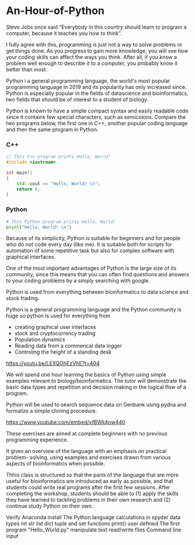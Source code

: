 # An-Hour-of-Python

Steve Jobs once said “Everybody in this country should learn to program a computer, because it teaches you how to think”.

I fully agree with this, programming is just not a way to solve problems or get things done. As you progress to gain more knowledge, you will see how your coding skills can affect the ways you think. After all, if you know a problem well enough to describe it to a computer, you probably know it better than most.

Python i a general programming language, the world's most popular programming language in 2019 and its popularity has only increased since. Python is especially popular in the fields of datascience and bioinformatics, two fields that should be of interest to a student of biology.

Python is known to have a simple compact syntax and easily readable code since it contains few special characters, such as semicolons. Compare the two programs below, the first one in C++, another popular coding language and then the same program in Python.

### C++

```C++
// This C++ program prints Hello, World!
#include <iostream>

int main()
{
    std::cout << "Hello, World! \n";
    return 0;
}
```

### Python

```python
# This Python program prints Hello, World!
print("Hello, World! \n")
```


Because of its simplicity, Python is suitable for beginners and for people who do not code every day (like me). It is suitable both for scripts for automation of some repetitive task but also for complex software with graphical interfaces.

One of the most important advantages of Python is the large size of its community, since this means that you can often find questions and answers to your coding problems by a simply searching with google.


Python is used from everything between bioinformatics to data science and stock
trading.


Python is a general programming language and the Python community is huge so
python is used for everything from


- creating graphical user interfaces
- stock and cryptocurrency trading
- Population dynamics
- Reading data from a commerical data logger
- Controling the height of a standing desk

https://youtu.be/LEXQOhEzVhE?t=404


We will spend one hour learning the basics of Python using simple examples
relevant to biology/bioinformatics. The tutor will demonstrate the basic data
types and repetition and decision making in the logical flow of a program.

Python will be used to search sequence data on Genbank using pydna and
formalize a simple cloning procedure.








https://www.youtube.com/embed/xfBWk4nw440







These exercises are aimed at complete beginners with no previous programming experience.

It gives an overview of the language with an emphasis on practical problem- solving, using examples and exercises drawn from various aspects of bioinformatics when possible.

Thhis class is structured so that the parts of the language that are more useful for bioinformatics are introduced as early as possible, and that students could write real programs after the first few sessions. After completing the workshop, students should be able to (1) apply the skills they have learned to tackling problems in their own research and (2) continue study Python on their own.





Verify Anaconda install
The Python language
calculations in spyder
data types
int
str
list
dict
tuple and set
functions
print()
user defined
The first program "Hello_World.py" manipulate text read/write files Command line input
